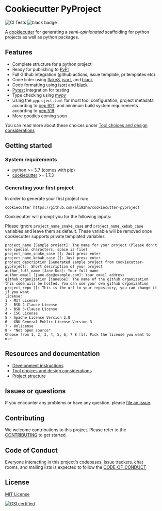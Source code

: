 # Cookiecutter PyProject

![CI Tests] ![black badge]

A [cookiecutter] for generating a _semi-opinionated_ scaffolding for python projects as well as python packages.

## Features

-   Complete structure for a python project
-   Ready for publishing to [PyPI]
-   Full Github integration (github actions, issue template, pr templates etc)
-   Code linter using [flake8], [isort], and [black]
-   Code formatting using [isort] and [black]
-   [Pytest] integration for testing
-   Type checking using [mypy]
-   Using the `pyproject.toml` for most tool configuration,
    project metadata according to [pep 621], and minimum build system requirements according to [pep 518]
-   More goodies coming soon

You can read more about these choices under [Tool choices and design considerations]

## Getting started

### System requirements

-   [python] >= 3.7 (comes with pip)
-   [cookiecutter] >= 1.7.3

### Generating your first project

In order to generate your first project run:

```
cookiecutter https://github.com/ali92hm/cookiecutter-pyproject
```

Cookiecutter will prompt you for the following inputs:

Please ignore `project_name_snake_case` and `project_name_kebab_case` variables and leave them as default. These variable will be removed once cookiecutter supports private templated variables

```no-highlight
project_name [Sample project]: The name for your project (Please don't use special characters, space is file)
project_name_snake_case []: Just press enter
project_name_kebab_case []: Just press enter
project_description [Generated sample project from cookiecutter-pyproject]: Short description of your project
author_full_name [Jane Doe]: Your full name
author_email [jane.doe@example.com]: Your email address
github_organization [janeDoe]: The name of the github organization this code will be hosted. You can use your own github organization
project_repo []: This is the url to your repository, you can change it if you want
license:
1 - MIT License
2 - BSD 2-Clause License
3 - BSD 3-Clause License
4 - ISC License
5 - Apache License Version 2.0
6 - GNU General Public License Version 3
7 - Unlicense
8 - "Not open source"
Choose from 1, 2, 3, 4, 5, 6, 7 8 [1]: Pick the license you want to use
```

## Resources and documentation

-   [Development instructions]
-   [Tool choices and design considerations]
-   [Project structure]

## Issues or questions

If you encounter any problems or have any question, please [file an issue].

## Contributing

We welcome contributions to this project. Please refer to the [CONTRIBUTING] to get started.

## Code of Conduct

Everyone interacting in this project's codebases, issue trackers,
chat rooms, and mailing lists is expected to follow the [CODE_OF_CONDUCT]

## License

[MIT License]

[![OSI certified][osi_certified]][mit license]

[ci tests]: https://github.com/ali92hm/cookiecutter-pyproject/actions/workflows/tests.yml/badge.svg
[black badge]: https://img.shields.io/badge/code%20style-black-000000.svg
[cookiecutter]: https://github.com/cookiecutter/cookiecutter
[file an issue]: https://github.com/ali92hm/cookiecutter-pyproject/issues
[contributing]: ./CONTRIBUTING.md
[development instructions]: ./docs/development-instructions
[tool choices and design considerations]: ./docs/tool-choices
[project structure]: ./docs/project-structure
[code_of_conduct]: ./CODE_OF_CONDUCT.md
[mit license]: http://opensource.org/licenses/MIT
[osi_certified]: https://opensource.org/trademarks/osi-certified/web/osi-certified-120x100.png
[python]: https://www.python.org/downloads/
[pypi]: https://pypi.org/
[isort]: https://pycqa.github.io/isort/
[black]: https://black.readthedocs.io/en/stable/
[flake8]: https://flake8.pycqa.org/en/latest/
[mypy]: https://mypy.readthedocs.io/en/stable/
[pytest]: https://docs.pytest.org/en/6.2.x/
[pep 518]: https://www.python.org/dev/peps/pep-0518/
[pep 621]: https://www.python.org/dev/peps/pep-0621/
